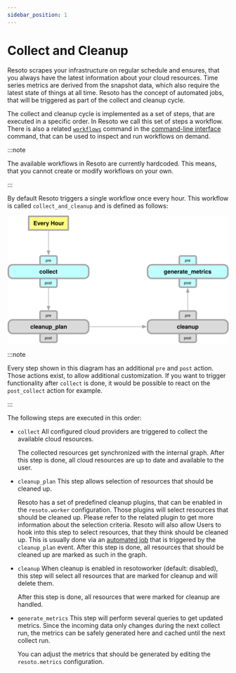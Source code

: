 ```yaml
---
sidebar_position: 1
---
```


# Collect and Cleanup

Resoto scrapes your infrastructure on regular schedule and ensures, that you always have the latest information about your cloud resources. Time series metrics are derived from the snapshot data, which also require the latest state of things at all time. Resoto has the concept of automated jobs, that will be triggered as part of the collect and cleanup cycle.

The collect and cleanup cycle is implemented as a set of steps, that are executed in a specific order. In Resoto we call this set of steps a workflow. There is also a related [`workflows`](../../reference/cli/action-commands/workflows) command in the [command-line interface](../../reference/cli/action-commands/workflows) command, that can be used to inspect and run workflows on demand.

:::note

The available workflows in Resoto are currently hardcoded. This means, that you cannot create or modify workflows on your own.

:::

By default Resoto triggers a single workflow once every hour. This workflow is called `collect_and_cleanup` and is defined as follows:

![Default Workflow Diagram](./img/default_workflow.svg)

:::note

Every step shown in this diagram has an additional `pre` and `post` action. Those actions exist, to allow additional customization. If you want to trigger functionality after `collect` is done, it would be possible to react on the `post_collect` action for example.

:::

The following steps are executed in this order:

- `collect` All configured cloud providers are triggered to collect the available cloud resources.

  The collected resources get synchronized with the internal graph. After this step is done, all cloud resources are up to date and available to the user.

- `cleanup_plan` This step allows selection of resources that should be cleaned up.

  Resoto has a set of predefined cleanup plugins, that can be enabled in the `resoto.worker` configuration. Those plugins will select resources that should be cleaned up. Please refer to the related plugin to get more information about the selection criteria. Resoto will also allow Users to hook into this step to select resources, that they think should be cleaned up. This is usually done via an [automated job](../automation/index.md) that is triggered by the `cleanup_plan` event. After this step is done, all resources that should be cleaned up are marked as such in the graph.

- `cleanup` When cleanup is enabled in resotoworker (default: disabled), this step will select all resources that are marked for cleanup and will delete them.

  After this step is done, all resources that were marked for cleanup are handled.

- `generate_metrics` This step will perform several queries to get updated metrics. Since the incoming data only changes during the next collect run, the metrics can be safely generated here and cached until the next collect run.

  You can adjust the metrics that should be generated by editing the `resoto.metrics` configuration.
